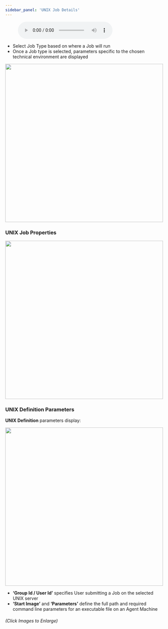 ```yaml
---
sidebar_panel: 'UNIX Job Details'
---
```


<figure>
    <audio
        controls
        src="audiobasic/UNIXJobDetails.mp3">
            Your browser does not support the
            <code>audio</code> element.
    </audio>
</figure>


* Select Job Type based on where a Job will run
* Once a Job type is selected, parameters specific to the chosen technical environment are displayed

<a href="imgbasic/211.png" target="_blank"><img src="imgbasic/211.png" width="500"></img></a>

### UNIX Job Properties

<a href="imgbasic/212.png" target="_blank"><img src="imgbasic/212.png" width="500"></img></a>

### UNIX Definition Parameters

**UNIX Definition** parameters display:

<a href="imgbasic/213.png" target="_blank"><img src="imgbasic/213.png" width="500"></img></a>  


* **‘Group Id / User Id’** specifies User submitting a Job on the selected UNIX server
* **‘Start Image’** and **‘Parameters’** define the full path and required command line parameters for an executable file on an Agent Machine

###### (Click Images to Enlarge)